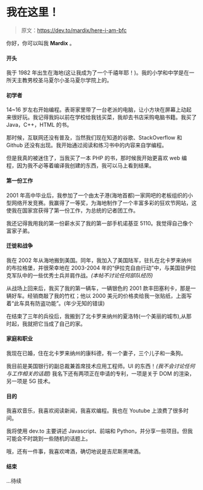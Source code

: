 # 我在这里！

> 原文：<https://dev.to/mardix/here-i-am-bfc>

你好，你可以叫我 **Mardix** 。

#### 开头

我于 1982 年出生在海地(这让我成为了一个千禧年耶！)。我的小学和中学是在一所天主教男校圣马夏尔小圣马夏尔学院上的。

#### 初学者

14~16 岁左右开始编程。表哥家里带了一台老派的电脑，让小方块在屏幕上动起来很好玩。我记得我妈以前在学校给我钱买菜，我却去书店采购电脑书籍。我买了 Java，C++，HTML 的书。

那时候，互联网还没有普及，当然我们现在知道的谷歌、StackOverflow 和 Github 还没有出现。我开始通过阅读和练习书中的内容来自学编程。

但是我真的被迷住了，当我买了一本 PHP 的书，那时候我开始更喜欢 web 编程，因为我不必等着编译我创建的东西，我可以马上看到结果。

#### 第一份工作

2001 年高中毕业后，我参加了一个由太子港(海地首都)一家网吧的老板组织的小型网络开发竞赛。我赢得了一等奖，为海地制作了一个丰富多彩的狂欢节网站，这使我在国家宫获得了第一份工作，为总统的记者团工作。

我还记得我用我的第一份薪水买了我的第一部手机诺基亚 5110。我觉得自己像个富家子弟。

#### 迁徙和战争

我在 2002 年从海地搬到美国。同年，我加入了美国陆军，驻扎在北卡罗来纳州的布拉格堡，并很荣幸地在 2003-2004 年的“伊拉克自由行动”中，与美国驻伊拉克军队中的一些优秀士兵并肩作战。*(本帖不讨论任何部队经历)*

从战场上回来后，我买了我的第一辆车，一辆银色的 2001 款丰田塞利卡，那是一辆好车。经销商敲了我的竹杠；他以 2000 美元的价格卖给我一张贴纸，上面写着“此车具有防盗功能”。(年少无知的错误)

在结束了三年的兵役后，我搬到了北卡罗来纳州的夏洛特(一个美丽的城市),从那时起，我就把它当成了自己的家。

#### 家庭和职业

我现在已婚，住在北卡罗来纳州的康科德，有一个妻子，三个儿子和一条狗。

我目前是美国银行的副总裁兼首席技术应用工程师。UI 的东西！*(我不会讨论任何与工作相关的话题)*
我名下还有两项正在申请的专利，一项是关于 DOM 的渲染，另一项是 5G 技术。

#### 目的

我喜欢音乐，我喜欢阅读新闻，我喜欢编程。我也在 Youtube 上浪费了很多时间。

我将使用 dev.to 主要讲述 Javascript、前端和 Python，并分享一些项目。但我可能会不时跳到一些随机的话题上。

哦，还有一件事，我喜欢啤酒，确切地说是吉尼斯黑啤酒。

#### 结束

...待续
